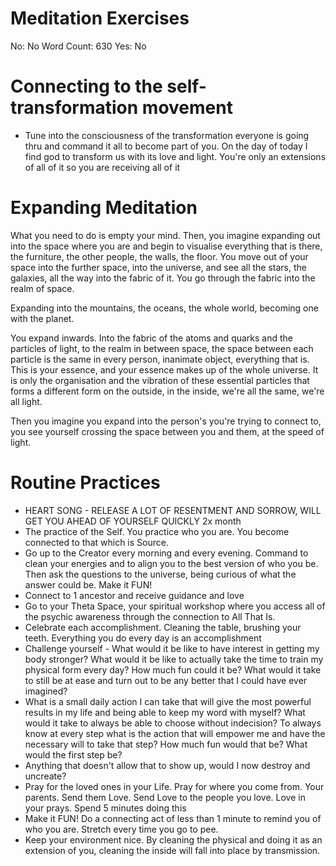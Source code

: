 # Meditation Exercises

No: No
Word Count: 630
Yes: No

# Connecting to the self-transformation movement

- Tune into the consciousness of the transformation everyone is going thru and command it all to become part of you. On the day of today I find god to transform us with its love and light. You're only an extensions of all of it so you are receiving all of it

# Expanding Meditation

What you need to do is empty your mind. Then, you imagine expanding out into the space where you are and begin to visualise everything that is there, the furniture, the other people, the walls, the floor. You move out of your space into the further space, into the universe, and see all the stars, the galaxies, all the way into the fabric of it. You go through the fabric into the realm of space. 

Expanding into the mountains, the oceans, the whole world, becoming one with the planet. 

You expand inwards. Into the fabric of the atoms and quarks and the particles of light, to the realm in between space, the space between each particle is the same in every person, inanimate object, everything that is. This is your essence, and your essence makes up of the whole universe. It is only the organisation and the vibration of these essential particles that forms a different form on the outside, in the inside, we're all the same, we're all light.

Then you imagine you expand into the person's you're trying to connect to, you see yourself crossing the space between you and them, at the speed of light. 

# Routine Practices

- HEART SONG - RELEASE A LOT OF RESENTMENT AND SORROW, WILL GET YOU AHEAD OF YOURSELF QUICKLY 2x month
- The practice of the Self. You practice who you are. You become connected to that which is Source.
- Go up to the Creator every morning and every evening. Command to clean your energies and to align you to the best version of who you be. Then ask the questions to the universe, being curious of what the answer could be. Make it FUN!
- Connect to 1 ancestor and receive guidance and love
- Go to your Theta Space, your spiritual workshop where you access all of the psychic awareness through the connection to All That Is.
- Celebrate each accomplishment. Cleaning the table, brushing your teeth. Everything you do every day is an accomplishment
- Challenge yourself - What would it be like to have interest in getting my body stronger? What would it be like to actually take the time to train my physical form every day? How much fun could it be? What would it take to still be at ease and turn out to be any better that I could have ever imagined?
- What is a small daily action I can take that will give the most powerful results in my life and being able to keep my word with myself? What would it take to always be able to choose without indecision? To always know at every step what is the action that will empower me and have the necessary will to take that step? How much fun would that be? What would the first step be?
- Anything that doesn't allow that to show up, would I now destroy and uncreate?
- Pray for the loved ones in your Life. Pray for where you come from. Your parents. Send them Love. Send Love to the people you love. Love in your prays. Spend 5 minutes doing this
- Make it FUN! Do a connecting act of less than 1 minute to remind you of who you are. Stretch every time you go to pee.
- Keep your environment nice. By cleaning the physical and doing it as an extension of you, cleaning the inside will fall into place by transmission.